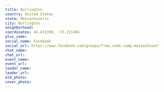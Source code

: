 ```yaml
---
title: Burlington
country: United States
state: Massachusetts
city: Burlington
neighborhood: 
coordinates: 44.472399, -73.211494
plus_code:
social_name: Facebook
social_url: https://www.facebook.com/groups/free.code.camp.massachusetts.burlington
chat_name:
chat_url:
event_name:
event_url:
leader_name:
leader_url:
old_photo: 
cover_photo:
---
```

